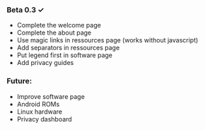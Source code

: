 ### Beta 0.3 ✓

- Complete the welcome page
- Complete the about page
- Use magic links in ressources page (works without javascript)
- Add separators in ressources page
- Put legend first in software page
- Add privacy guides

### Future:

- Improve software page
- Android ROMs
- Linux hardware
- Privacy dashboard
